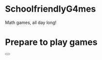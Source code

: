# SchoolfriendlyG4mes
Math games, all day long!
<!DOCTYPE html>
<html>
<body>

<h1>Prepare to play games</h1>
  <html>
  <body>
 
 <button type="submit">

